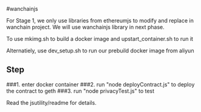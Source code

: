 
#wanchainjs

For Stage 1, we only use libraries from ethereumjs to modify and replace in wanchain project. We will use wanchainjs library in next phase.


To use mkimg.sh to build a docker image and upstart_container.sh to run it

Alternatiely, use dev_setup.sh to run our prebuild docker image from aliyun

## Step

###1. enter docker container
###2. run "node deployContract.js" to deploy the contract to geth
###3. run "node privacyTest.js" to test

Read the jsutility/readme for details.


